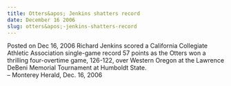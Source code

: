 ```yaml
---
title: Otters&apos; Jenkins shatters record
date: December 16 2006
slug: otters&apos;-jenkins-shatters-record
---
```





<span class="date">Posted on Dec 16, 2006    </span>
Richard Jenkins scored a California Collegiate Athletic Association
single-game record 57 points as the Otters won a thrilling
four-overtime game, 126-122, over Western Oregon at the Lawrence
DeBeni Memorial Tournament at Humboldt State.<br>
&#x2013; Monterey Herald, Dec. 16, 2006<br/></br>




